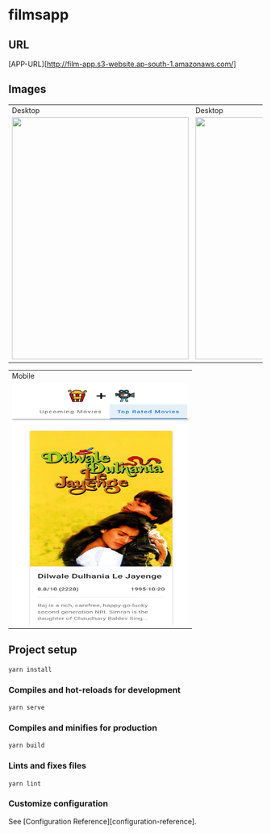 # filmsapp

## URL
[APP-URL][http://film-app.s3-website.ap-south-1.amazonaws.com/]

## Images
<table>
  <tr>
    <td>Desktop</td>
     <td>Desktop</td>
  </tr>
  <tr>
    <td><img src="./img/desktop-1.png" width=350 height=480></td>
    <td><img src="./img/desktop-2.png" width=350 height=480></td>
  </tr>
 </table>

 <table>
   <tr>
     <td>Mobile</td>
   </tr>
   <tr>
     <td><img src="./img/mobile-1.png" width=350 height=480></td>
   </tr>
  </table>
  
## Project setup
```
yarn install
```

### Compiles and hot-reloads for development
```
yarn serve
```

### Compiles and minifies for production
```
yarn build
```

### Lints and fixes files
```
yarn lint
```

### Customize configuration
See [Configuration Reference][configuration-reference].
